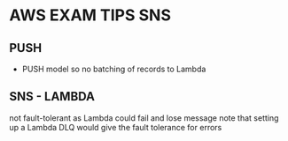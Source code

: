 # AWS EXAM TIPS SNS

## PUSH

- PUSH model so no batching of records to Lambda

## SNS - LAMBDA

not fault-tolerant as Lambda could fail and lose message
note that setting up a Lambda DLQ would give the fault tolerance for errors
